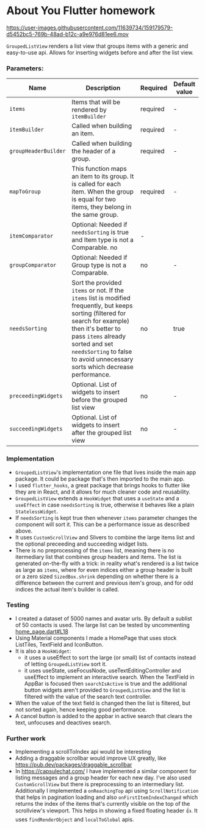 # About You Flutter homework

https://user-images.githubusercontent.com/11639734/159179579-d5452bc5-769b-48ad-b12c-a9e976d81ee6.mov

`GroupedListView` renders a list view that groups items with a generic and easy-to-use api. Allows for inserting widgets before and after the list view.

### Parameters:
| Name | Description | Required | Default value |
|----|----|----|----|
|`items`| Items that will be rendered by `itemBuilder` | required | - |
|`itemBuilder`| Called when building an item.| required | - |
|`groupHeaderBuilder`| Called when building the header of a group.| required | - |
|`mapToGroup` | This function maps an item to its group. It is called for each item. When the group is equal for two items, they belong in the same group. | required | - |
|`itemComparator`| Optional: Needed if `needsSorting` is true and Item type is not a Comparable. no | - |
|`groupComparator`| Optional: Needed if Group type is not a Comparable.| no | - |
|`needsSorting`| Sort the provided `items` or not. If the `items` list is modified frequently, but keeps sorting (filtered for search for example) then it's better to pass `items` already sorted and set `needsSorting` to false to avoid unnecessary sorts which decrease performance. | no | true |
|`preceedingWidgets`|  Optional. List of widgets to insert before the grouped list view| no | - |
|`succeedingWidgets`|  Optional. List of widgets to insert after the grouped list view| no | - |

### Implementation

- `GroupedListView`'s implementation one file that lives inside the main app package. It could be package that's then imported to the main app.
- I used `flutter_hooks`, a great package that brings hooks to flutter like they are in React, and it allows for much cleaner code and reusability.
- `GroupedListView` extends a `HookWidget` that uses a `useState` and a `useEffect` in case `needsSorting` is true, otherwise it behaves like a plain `StatelessWidget`.
- If `needsSorting` is kept true then whenever `items` parameter changes the component will sort it. This can be a performance issue as described above.
- It uses `CustomScrollView` and Slivers to combine the large items list and the optional preceeding and succeeding widget lists.
- There is no preprocessing of the `items` list, meaning there is no itermediary list that combines group headers and items. The list is generated on-the-fly with a trick: in reality what's rendered is a list twice as large as `items`, where for even indices either a group header is built or a zero sized `SizedBox.shrink` depending on whether there is a difference between the current and previous item's group, and for odd indices the actual item's builder is called.

### Testing
- I created a dataset of 5000 names and avatar urls. By default a sublist of 50 contacts is used. The large list can be tested by uncommenting [home_page.dart#L18](https://github.com/najibghadri/aboutyou-flutter-coding-challenge-aysa/blob/coding-challenge/lib/ui/home_page.dart#L18)
- Using Material components I made a HomePage that uses stock ListTiles, TextField and IconButton.
- It is also a `HookWidget`:
  - it uses a useEffect to sort the large (or small) list of contacts instead of letting `GroupedListView` sort it. 
  - it uses useState, useFocusNode, useTextEditingController and useEffect to implement an interactive search. When the TextField in AppBar is focused then `searchIsActive` is true and the additional button widgets aren't provided to `GroupedListView` and the list is filtered with the value of the search text controller.
- When the value of the text field is changed then the list is filtered, but not sorted again, hence keeping good performance.
- A cancel button is added to the appbar in active search that clears the text, unfocuses and deactives search.

### Further work
- Implementing a scrollToIndex api would be interesting
- Adding a draggable scrollbar would improve UX greatly, like https://pub.dev/packages/draggable_scrollbar
- In https://capsulechat.com/ I have implemented a similar component for listing messages and a group header for each new day. I've also used `CustomScrollView` but there is preprocessing to an intermediary list. Additionally I implemented a `onReachingTop` api using `ScrollNotification` that helps in pagination loading and also `onFirstItemIndexChanged` which returns the index of the items that's currently visible on the top of the scrollview's viewport. This helps in showing a fixed floating header 👍. It uses `findRenderObject` and `localToGlobal` apis.
